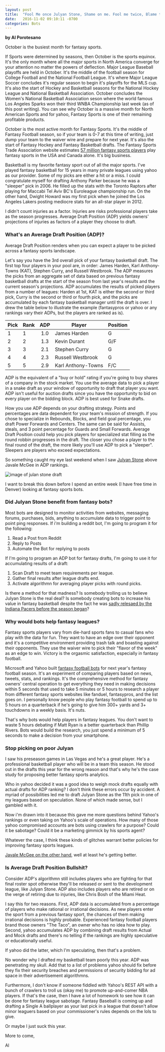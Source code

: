 ```yaml
---
layout: post
title:  "Fool Me once Julyan Stone, Shame on me. Fool me twice, Blame the Bots."
date:   2016-11-02 09:10:11 -0700
categories: Bots
---
```

**by Al Porotesano**

October is the busiest month for fantasy sports.

If Sports were determined by seasons, then October is the sports equinox. It's the only month where all the major sports in North America converge for your attention no matter the powers of deflection. Major League Baseball playoffs are held in October. It's the middle of the football season for College Football and the National Football League. It's where Major League Soccer concludes it's regular season to begin it's playoffs for the MLS cup. It's also the start of Hockey and Basketball seasons for the National Hockey League and National Basketball Association. October concludes the Women's National Basketball Association seson where the world famous Los Angeles Sparks won their third WNBA Championship last week (as of this post writing). You can see why October is a massive month for North American Sports and for yahoo, Fantasy Sports is one of their remaining profitable products.

October is the most active month for Fantasy Sports. It's the middle of Fantasy Football season, so if your team is 0-7 at this time of writing, just dump your team to the waiver wire and prepare for next year. It's also the start of Fantasy Hockey and Fantasy Basketball drafts. The Fantasy Sports Trade Association website estimates [57 million fantasy sports players](http://fsta.org/research/industry-demographics/) play fantasy sports in the USA and Canada alone. It's big business.

Basketball is my favorite fantasy sport out of all the major sports. I've played fantasy basketball for 15 years in many private leagues using yahoo as our provider. Some of my picks are either a hit or a miss. I could congratulate myself for drafting Anthony Parker because he was a "sleeper" pick in 2006. He filled up the stats with the Toronto Raptors after playing for Maccabi Tel Aviv BC's Euroleague championship run. On the other hand, Dwight Howard was my first pick when he joined the Los Angeles Lakers posting mediocre stats for an all-star player in 2012.

I didn't count injuries as a factor. Injuries are risks professional players take as the season progresses. Average Draft Position (ADP) yields owners' projections of injuries as factors of a player they choose to draft.

### What's an Average Draft Position (ADP)?

Average Draft Position renders when you can expect a player to be picked across a fantasy sports landscape. 

Let's say you have the 3rd overall pick of your fantasy basketball draft. The first top four players in your pool are, in order: James Harden, Karl Anthony-Towns (KAT), Stephen Curry, and Russell Westbrook. The ADP measures the picks from an aggregate set of data based on previous fantasy basketball drafts at the start of the season from last year's results and the current season's projections. ADP accumulates the results of picked players from a number of leagues: Harden at 1st, KAT is either the second or third pick, Curry is the second or third or fourth pick, and the picks are accumulated by each fantasy basketball manager until the draft is over. I drew the table below to illustrate the example (fantasypros or yahoo or any rankings vary their ADPs, but the players are ranked as is).

| Pick | Rank | ADP | Player | Position |
| -- |----- |:-------------:| ----- | ----- |
| 1 | 1 | 1.0 | James Harden | G |
| 2 | 2 | 1.3 | Kevin Durant | G/F |
| 3 | 3 | 2.1 | Stephen Curry | G |
| 4 | 4 | 2.3 | Russell Westbrook | G |
| 5 | 5 | 2.9 | Karl Anthony-Towns | F/C |

ADP is the equivalent of a "buy or hold" rating if you're going to buy shares of a company in the stock market. You use the average data to pick a player in a snake draft as your window of opportunity to draft that player you want. ADP isn't useful for auction drafts since you have the opportunity to bid on every player on the bidding block. ADP is best used for Snake drafts.

How you use ADP depends on your drafting strategy. Points and percentages are data dependent for your team's mission of strength. If you chose to specialize in Rebounds, Blocks, and field goal percentage, you draft Power Forwards and Centers. The same can be said for Assists, steals, and 3 point percentage for Guards and Small Forwards. Average Draft Position could help you pick players for specialized stat filling as the round robbin progresses in the draft. The closer you chose a player to the final round of the draft, the more likely you'll use ADP to pick a "sleeper". Sleepers are players who exceed expectations.

So something caught my eye last weekend when I saw [Julyan Stone](http://www.rotoworld.com/player/nba/1890/julyan-stone) above Javale McGee in ADP rankings.

![image of julan stone draft](http://i.imgur.com/3rsS2ar.png?1)

I want to break this down before I spend an entire week (I have free time in Denver) looking at fantasy sports bots.

### Did Julyan Stone benefit from fantasy bots?

Most bots are designed to monitor activities from websites, messaging forums, purchases, bids, anything to accumulate data to trigger point to point ping responses. If i'm building a reddit bot, I'm going to program it for the following:

1. Read a Post from Reddit
2. Reply to Posts
3. Automate the Bot for replying to posts

If I'm going to program an ADP bot for fantasy drafts, I'm going to use it for accumulating results of a draft:

1. Scan Draft to meet team requirements per league.
2. Gather final results after league drafts end.
3. Activate algorithmn for averaging player picks with round picks.

Is there a method for that madness? Is somebody trolling us to believe Julyan Stone is the real deal? Is somebody creating bots to increase his value in fantasy basketball despite the fact he was [sadly relesaed by the Indiana Pacers before the season began](http://www.nba.com/pacers/news/pacers-waive-jeremy-evans-and-julyan-stone/)? 

### Why would bots help fantasy leagues?

Fantasy sports players vary from die-hard sports fans to casual fans who play with the data for fun. They want to have an edge over their opponent and it's a competitive environment providing trash talk and boasting against their opponents. They use the waiver wire to pick their "flavor of the week" as an edge to win. Victory is the orgasmic satisfaction, especially in fantasy football.

Microsoft and Yahoo built [fantasy football bots](http://venturebeat.com/2016/10/09/microsoft-and-yahoo-have-built-fantasy-football-bots/) for next year's fantasy football season. It's an experiment of comparing players based on news, tweets, stats, and rankings. It's the comprehensive method for fantasy owners' central operation to get everything they need in making decisions within 5 seconds that used to take 5 minutes or 5 hours to research a player from different fantasy sports websites like fanduel, fantasypros, and the list goes on. I personally know people who play fantasy football to spend up to 5 hours on a quarterback if he's going to give him 300+ yards and 3+ touchdowns in a weekly basis. It's nuts.

That's why bots would help players in fantasy leagues. You don't want to waste 5 hours debating if Matt Ryan is a better quarterback than Phillip Rivers. Bots would build the research, you just spend a minimum of 5 seconds to make a decision from your smartphone.

### Stop picking on poor Julyan

I saw his preseason games in Las Vegas and he's a great player. He's a professional basketball player who will be in a team this season. He stood out in the drafts this year for the wrong reason and that's why he's the case study for proposing better fantasy sports analytics.

Who in yahoo decided it was a good idea to weigh mock drafts equally with actual drafts for ADP ranking? I don't think these errors occur by accident. A myriad of possibilities led me to draft Julyan Stone as the 11th pick in one of my leagues based on speculation. None of which made sense, but I gambled with it.

Now i'm drawn into it because this gave me more questions behind Yahoo's rankings or even taking on Yahoo's scale of operations. How many of those yahoo compromised accounts are bots using crawlers for a purpose? Could it be sabotage? Could it be a marketing gimmick by his sports agent?

Whatever the case, I think these kinds of glitches warrant better policies for improving fantasy sports leagues. 

[Javale McGee on the other hand](https://www.youtube.com/watch?v=f69IDWEyBek), well at least he's getting better.

### Is Average Draft Position Bullshit?

Consider ADP's algorithmn still includes players who are fighting for that final roster spot otherwise they'll be released or sent to the development league, like Julyan Stone. ADP also includes players who are retired or on the verge of retiring due to injuries, like Chris Bosh of the Miami Heat.

I say this for two reasons. First, ADP data is accumulated from a percentage of players who make rational or irrational decisions. As new players enter the sport from a previous fantasy sport, the chances of them making irrational decisions is highly probable. Experienced fantasy football players brand those owners "The Taco", an owner who has no idea how to play. Second, yahoo accumulates ADP by combining draft results from Actual and Mock drafts and there's no telling if the rankings are highly speculative or educationally useful. 

If yahoo did the latter, which I'm speculating, then that's a problem.

No wonder why I drafted my basketball team poorly this year. ADP was penetrating my skull. Add that to a list of problems yahoo should fix before they fix their security breaches and permissions of security bidding for ad space in their advertisement algorithmns.

Furthermore, I don't know if someone fiddled with Yahoo's REST API with a bunch of crawlers to troll us (okay me) to promote up-and-comer NBA players. If that's the case, then I have a lot of homework to see how it can be done for fantasy league sabotage. Fantasy Baseball is coming up and drafting a Single A ballplayer as your last pick in a league that doesn't allow minor leaguers based on your commissioner's rules depends on the lols to give.

Or maybe I just suck this year.

More to come,

Al
